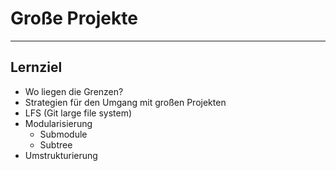 # Große Projekte

---

## Lernziel

 * Wo liegen die Grenzen?
 * Strategien für den Umgang mit großen Projekten
 * LFS (Git large file system)
 * Modularisierung
   - Submodule
   - Subtree
 * Umstrukturierung
